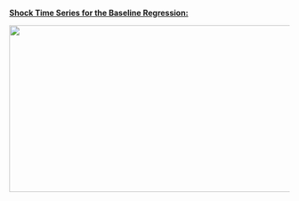 <p><span style="text-decoration: underline;"><strong>Shock Time Series for the Baseline Regression:</strong></span></p>
<p><img style="display: block; margin-left: auto; margin-right: auto;" src="https://github.com/yann-mueller/waterway_shocks/blob/main/images/shock_series.png" alt="" width="600" height="300" /></p>
